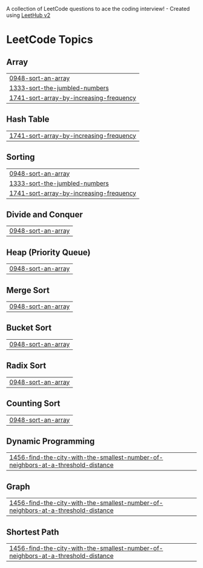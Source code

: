A collection of LeetCode questions to ace the coding interview! - Created using [LeetHub v2](https://github.com/arunbhardwaj/LeetHub-2.0)
<!---LeetCode Topics Start-->
# LeetCode Topics
## Array
|  |
| ------- |
| [0948-sort-an-array](https://github.com/jekjeki/my-leetcode/tree/master/0948-sort-an-array) |
| [1333-sort-the-jumbled-numbers](https://github.com/jekjeki/my-leetcode/tree/master/1333-sort-the-jumbled-numbers) |
| [1741-sort-array-by-increasing-frequency](https://github.com/jekjeki/my-leetcode/tree/master/1741-sort-array-by-increasing-frequency) |
## Hash Table
|  |
| ------- |
| [1741-sort-array-by-increasing-frequency](https://github.com/jekjeki/my-leetcode/tree/master/1741-sort-array-by-increasing-frequency) |
## Sorting
|  |
| ------- |
| [0948-sort-an-array](https://github.com/jekjeki/my-leetcode/tree/master/0948-sort-an-array) |
| [1333-sort-the-jumbled-numbers](https://github.com/jekjeki/my-leetcode/tree/master/1333-sort-the-jumbled-numbers) |
| [1741-sort-array-by-increasing-frequency](https://github.com/jekjeki/my-leetcode/tree/master/1741-sort-array-by-increasing-frequency) |
## Divide and Conquer
|  |
| ------- |
| [0948-sort-an-array](https://github.com/jekjeki/my-leetcode/tree/master/0948-sort-an-array) |
## Heap (Priority Queue)
|  |
| ------- |
| [0948-sort-an-array](https://github.com/jekjeki/my-leetcode/tree/master/0948-sort-an-array) |
## Merge Sort
|  |
| ------- |
| [0948-sort-an-array](https://github.com/jekjeki/my-leetcode/tree/master/0948-sort-an-array) |
## Bucket Sort
|  |
| ------- |
| [0948-sort-an-array](https://github.com/jekjeki/my-leetcode/tree/master/0948-sort-an-array) |
## Radix Sort
|  |
| ------- |
| [0948-sort-an-array](https://github.com/jekjeki/my-leetcode/tree/master/0948-sort-an-array) |
## Counting Sort
|  |
| ------- |
| [0948-sort-an-array](https://github.com/jekjeki/my-leetcode/tree/master/0948-sort-an-array) |
## Dynamic Programming
|  |
| ------- |
| [1456-find-the-city-with-the-smallest-number-of-neighbors-at-a-threshold-distance](https://github.com/jekjeki/my-leetcode/tree/master/1456-find-the-city-with-the-smallest-number-of-neighbors-at-a-threshold-distance) |
## Graph
|  |
| ------- |
| [1456-find-the-city-with-the-smallest-number-of-neighbors-at-a-threshold-distance](https://github.com/jekjeki/my-leetcode/tree/master/1456-find-the-city-with-the-smallest-number-of-neighbors-at-a-threshold-distance) |
## Shortest Path
|  |
| ------- |
| [1456-find-the-city-with-the-smallest-number-of-neighbors-at-a-threshold-distance](https://github.com/jekjeki/my-leetcode/tree/master/1456-find-the-city-with-the-smallest-number-of-neighbors-at-a-threshold-distance) |
<!---LeetCode Topics End-->